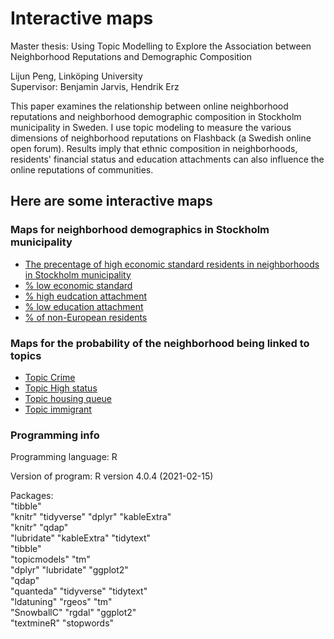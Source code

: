 # Interactive maps
Master thesis: Using Topic Modelling to Explore the Association between Neighborhood Reputations and Demographic Composition  

Lijun Peng, Linköping University  
Supervisor: Benjamin Jarvis, Hendrik Erz

This paper examines the relationship between online neighborhood reputations and neighborhood demographic composition in Stockholm municipality in Sweden. I use topic modeling to measure the various dimensions of neighborhood reputations on Flashback (a Swedish online open forum). Results imply that ethnic composition in neighborhoods, residents' financial status and education attachments can also influence the online reputations of communities.

## Here are some interactive maps
### Maps for neighborhood demographics in Stockholm municipality 
- [The precentage of high economic standard residents in neighborhoods in Stockholm municipality](https://sipet.se/wp-content/stkhmaps/stkh_high_eco_map.html)
- [% low economic standard](https://sipet.se/wp-content/stkhmaps/stkh_loweco_map.html)
- [% high eudcation attachment](https://sipet.se/wp-content/stkhmaps/stkh_highedu_map.html)
- [% low education attachment](https://sipet.se/wp-content/stkhmaps/stkh_lowedu_map.html)
- [% of non-European residents](https://sipet.se/wp-content/stkhmaps/stkh_nonEU_map.html)

### Maps for the probability of the neighborhood being linked to topics
- [Topic Crime](https://sipet.se/wp-content/stkhmaps/stkh_crime_topic_map.html) 
- [Topic High status](https://sipet.se/wp-content/stkhmaps/stkh_high_status_topic_map.html)  
- [Topic housing queue](https://sipet.se/wp-content/stkhmaps/stkh_housing_queue_topic_map.html)  
- [Topic immigrant](https://sipet.se/wp-content/stkhmaps/stkh_immigrant_topic_maps.html) 

### Programming info
 
Programming language: R

Version of program: R version 4.0.4 (2021-02-15)

Packages:  
"tibble"	
"knitr"	
"tidyverse"
"dplyr"	
"kableExtra"	
"knitr"
"qdap"	
"lubridate"	
"kableExtra"
"tidytext"	
"tibble"	
"topicmodels"
"tm"	
"dplyr"	
"lubridate"
"ggplot2"	
"qdap"	
"quanteda"
"tidyverse"
"tidytext"	
"ldatuning"
"rgeos"	
"tm"	
"SnowballC"
"rgdal"	
"ggplot2"	
"textmineR"
"stopwords"